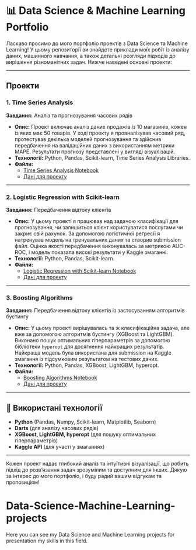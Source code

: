 # 📊 Data Science & Machine Learning Portfolio

Ласкаво просимо до мого портфоліо проектів з Data Science та Machine Learning! У цьому репозиторії ви знайдете приклади моїх робіт із аналізу даних, машинного навчання, а також детальні розгляди підходів до вирішення різноманітних задач. Нижче наведені основні проекти:

---

## Проекти

### 1. Time Series Analysis
**Завдання:** Аналіз та прогнозування часових рядів

- **Опис:** Проект включає аналіз даних продажів із 10 магазинів, кожен із яких має 50 товарів. У ході проекту я проаналізував часовий ряд, протестував декілька моделей прогнозування та здійснив передбачення на валідаційних даних з використанням метрики MAPE. Результати прогнозу представлені у вигляді візуалізацій.
- **Технології:** Python, Pandas, Scikit-learn, Time Series Analysis Libraries.
- **Файли:**
  - [Time Series Analysis Notebook](https://github.com/andriitsup/Data-Science-Machine-Learning-projects/blob/main/Time%20Series/Time%20Series%20Analysis.ipynb)
  - [Дані для проекту](https://github.com/andriitsup/Data-Science-Machine-Learning-projects/blob/main/data/Timeseriestrain.csv.zip)

---

### 2. Logistic Regression with Scikit-learn
**Завдання:** Передбачення відтоку клієнтів

- **Опис:** У цьому проекті я працював над задачою класифікації для прогнозування, чи залишиться клієнт користуватися послугами чи закриє свій рахунок. За допомогою логістичної регресії я натренував модель на тренувальних даних та створив submission файл. Оцінка якості передбачення виконувалась за метрикою AUC-ROC, і модель показала високі результати у Kaggle змаганні.
- **Технології:** Python, Pandas, Scikit-learn.
- **Файли:** 
  - [Logistic Regression with Scikit-learn Notebook](https://github.com/andriitsup/Data-Science-Machine-Learning-projects/blob/main/Logisitc%20Regression%20Scikitlearn/Logistic%20regression%20with%20scikit%20learn.ipynb)
  - [Дані для проекту](https://github.com/andriitsup/Data-Science-Machine-Learning-projects/blob/main/data/bank-customer-churn-prediction-dlu/train.csv)

---

### 3. Boosting Algorithms
**Завдання:** Передбачення відтоку клієнтів із застосуванням алгоритмів бустингу

- **Опис:** У цьому проекті вирішувалась та ж класифікаційна задача, але вже за допомогою алгоритмів бустингу (XGBoost та LightGBM). Виконано пошук оптимальних гіперпараметрів за допомогою бібліотеки `hyperopt` для досягнення найкращих результатів. Найкраща модель була використана для submission на Kaggle змагання із підсумковим результатом на тестових даних.
- **Технології:** Python, Pandas, XGBoost, LightGBM, hyperopt.
- **Файли:** 
  - [Boosting Algorithms Notebook](https://github.com/andriitsup/Data-Science-Machine-Learning-projects/blob/main/Boosting%20Algorithms/Boosting_algorithms.ipynb)
  - [Дані для проекту](https://github.com/andriitsup/Data-Science-Machine-Learning-projects/blob/main/data/bank-customer-churn-prediction-dlu/train.csv)

---

## 🔧 Використані технології
- **Python** (Pandas, Numpy, Scikit-learn, Matplotlib, Seaborn)
- **Darts** (для аналізу часових рядів)
- **XGBoost, LightGBM, hyperopt** (для пошуку оптимальних гіперпараметрів)
- **Kaggle API** (для участі у змаганнях)

---

Кожен проект надає глибокий аналіз та інтуїтивні візуалізації, що робить підхід до розв’язання задач зрозумілим та доступним для інших. Дякую за інтерес до мого портфоліо, і буду радий вашим відгукам та пропозиціям!
# Data-Science-Machine-Learning-projects
Here you can see my Data Science and Machine Learning projects for presentation my skills in this field.
